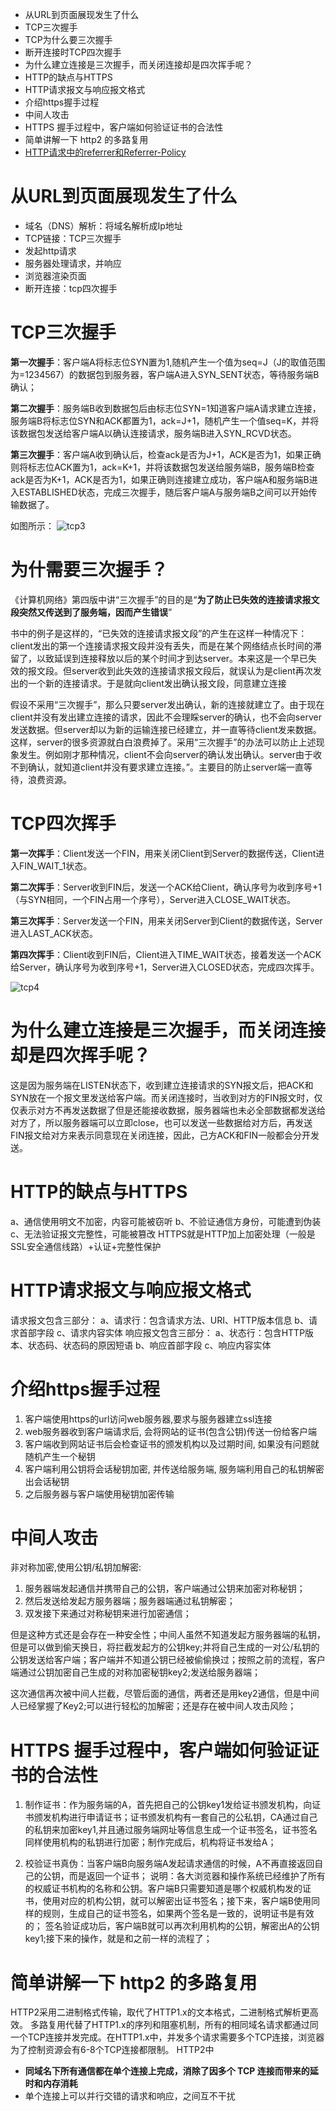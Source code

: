+ 从URL到页面展现发生了什么
+ TCP三次握手
+ TCP为什么要三次握手
+ 断开连接时TCP四次握手
+ 为什么建立连接是三次握手，而关闭连接却是四次挥手呢？
+ HTTP的缺点与HTTPS
+ HTTP请求报文与响应报文格式
+ 介绍https握手过程
+ 中间人攻击
+ HTTPS 握手过程中，客户端如何验证证书的合法性 
+ 简单讲解一下 http2 的多路复用 
+ [HTTP请求中的referrer和Referrer-Policy](https://blog.csdn.net/thlzjfefe/article/details/102521707)


# 从URL到页面展现发生了什么
+ 域名（DNS）解析：将域名解析成Ip地址
+ TCP链接：TCP三次握手
+ 发起http请求
+ 服务器处理请求，并响应
+ 浏览器渲染页面
+ 断开连接：tcp四次握手

# TCP三次握手
**第一次握手**：客户端A将标志位SYN置为1,随机产生一个值为seq=J（J的取值范围为=1234567）的数据包到服务器，客户端A进入SYN_SENT状态，等待服务端B确认；

**第二次握手**：服务端B收到数据包后由标志位SYN=1知道客户端A请求建立连接，服务端B将标志位SYN和ACK都置为1，ack=J+1，随机产生一个值seq=K，并将该数据包发送给客户端A以确认连接请求，服务端B进入SYN_RCVD状态。

**第三次握手**：客户端A收到确认后，检查ack是否为J+1，ACK是否为1，如果正确则将标志位ACK置为1，ack=K+1，并将该数据包发送给服务端B，服务端B检查ack是否为K+1，ACK是否为1，如果正确则连接建立成功，客户端A和服务端B进入ESTABLISHED状态，完成三次握手，随后客户端A与服务端B之间可以开始传输数据了。

如图所示：
![tcp3](../images/tcp3次握手.png)

# 为什需要三次握手？

《计算机网络》第四版中讲“三次握手”的目的是“**为了防止已失效的连接请求报文段突然又传送到了服务端，因而产生错误**”

 书中的例子是这样的，“已失效的连接请求报文段”的产生在这样一种情况下：client发出的第一个连接请求报文段并没有丢失，而是在某个网络结点长时间的滞留了，以致延误到连接释放以后的某个时间才到达server。本来这是一个早已失效的报文段。但server收到此失效的连接请求报文段后，就误认为是client再次发出的一个新的连接请求。于是就向client发出确认报文段，同意建立连接

假设不采用“三次握手”，那么只要server发出确认，新的连接就建立了。由于现在client并没有发出建立连接的请求，因此不会理睬server的确认，也不会向server发送数据。但server却以为新的运输连接已经建立，并一直等待client发来数据。这样，server的很多资源就白白浪费掉了。采用“三次握手”的办法可以防止上述现象发生。例如刚才那种情况，client不会向server的确认发出确认。server由于收不到确认，就知道client并没有要求建立连接。”。主要目的防止server端一直等待，浪费资源。

# TCP四次挥手

**第一次挥手**：Client发送一个FIN，用来关闭Client到Server的数据传送，Client进入FIN_WAIT_1状态。


**第二次挥手**：Server收到FIN后，发送一个ACK给Client，确认序号为收到序号+1（与SYN相同，一个FIN占用一个序号），Server进入CLOSE_WAIT状态。

**第三次挥手**：Server发送一个FIN，用来关闭Server到Client的数据传送，Server进入LAST_ACK状态。


**第四次挥手**：Client收到FIN后，Client进入TIME_WAIT状态，接着发送一个ACK给Server，确认序号为收到序号+1，Server进入CLOSED状态，完成四次挥手。

![tcp4](../images/tcp4.png)


# 为什么建立连接是三次握手，而关闭连接却是四次挥手呢？

这是因为服务端在LISTEN状态下，收到建立连接请求的SYN报文后，把ACK和SYN放在一个报文里发送给客户端。而关闭连接时，当收到对方的FIN报文时，仅仅表示对方不再发送数据了但是还能接收数据，服务器端也未必全部数据都发送给对方了，所以服务器端可以立即close，也可以发送一些数据给对方后，再发送FIN报文给对方来表示同意现在关闭连接，因此，己方ACK和FIN一般都会分开发送。

# HTTP的缺点与HTTPS
a、通信使用明文不加密，内容可能被窃听
b、不验证通信方身份，可能遭到伪装
c、无法验证报文完整性，可能被篡改
HTTPS就是HTTP加上加密处理（一般是SSL安全通信线路）+认证+完整性保护

# HTTP请求报文与响应报文格式
请求报文包含三部分：
a、请求行：包含请求方法、URI、HTTP版本信息
b、请求首部字段
c、请求内容实体
响应报文包含三部分：
a、状态行：包含HTTP版本、状态码、状态码的原因短语
b、响应首部字段
c、响应内容实体

# 介绍https握手过程
1. 客户端使用https的url访问web服务器,要求与服务器建立ssl连接
2. web服务器收到客户端请求后, 会将网站的证书(包含公钥)传送一份给客户端
3. 客户端收到网站证书后会检查证书的颁发机构以及过期时间, 如果没有问题就随机产生一个秘钥
4. 客户端利用公钥将会话秘钥加密, 并传送给服务端, 服务端利用自己的私钥解密出会话秘钥
5. 之后服务器与客户端使用秘钥加密传输

# 中间人攻击
非对称加密,使用公钥/私钥加解密:
1. 服务器端发起通信并携带自己的公钥，客户端通过公钥来加密对称秘钥；
2. 然后发送给发起方服务器端；服务器端通过私钥解密；
3. 双发接下来通过对称秘钥来进行加密通信；

但是这种方式还是会存在一种安全性；中间人虽然不知道发起方服务器端的私钥，但是可以做到偷天换日，将拦截发起方的公钥key;并将自己生成的一对公/私钥的公钥发送给客户端；客户端并不知道公钥已经被偷偷换过；按照之前的流程，客户端通过公钥加密自己生成的对称加密秘钥key2;发送给服务器端；

这次通信再次被中间人拦截，尽管后面的通信，两者还是用key2通信，但是中间人已经掌握了Key2;可以进行轻松的加解密；还是存在被中间人攻击风险；

# HTTPS 握手过程中，客户端如何验证证书的合法性 

1. 制作证书：作为服务端的A，首先把自己的公钥key1发给证书颁发机构，向证书颁发机构进行申请证书；证书颁发机构有一套自己的公私钥，CA通过自己的私钥来加密key1,并且通过服务端网址等信息生成一个证书签名，证书签名同样使用机构的私钥进行加密；制作完成后，机构将证书发给A；

2. 校验证书真伪：当客户端B向服务端A发起请求通信的时候，A不再直接返回自己的公钥，而是返回一个证书；
说明：各大浏览器和操作系统已经维护了所有的权威证书机构的名称和公钥。客户端B只需要知道是哪个权威机构发的证书，使用对应的机构公钥，就可以解密出证书签名；接下来，客户端B使用同样的规则，生成自己的证书签名，如果两个签名是一致的，说明证书是有效的；
签名验证成功后，客户端B就可以再次利用机构的公钥，解密出A的公钥key1;接下来的操作，就是和之前一样的流程了；



# 简单讲解一下 http2 的多路复用 
HTTP2采用二进制格式传输，取代了HTTP1.x的文本格式，二进制格式解析更高效。
多路复用代替了HTTP1.x的序列和阻塞机制，所有的相同域名请求都通过同一个TCP连接并发完成。在HTTP1.x中，并发多个请求需要多个TCP连接，浏览器为了控制资源会有6-8个TCP连接都限制。
HTTP2中
+ **同域名下所有通信都在单个连接上完成，消除了因多个 TCP 连接而带来的延时和内存消耗**
+ 单个连接上可以并行交错的请求和响应，之间互不干扰